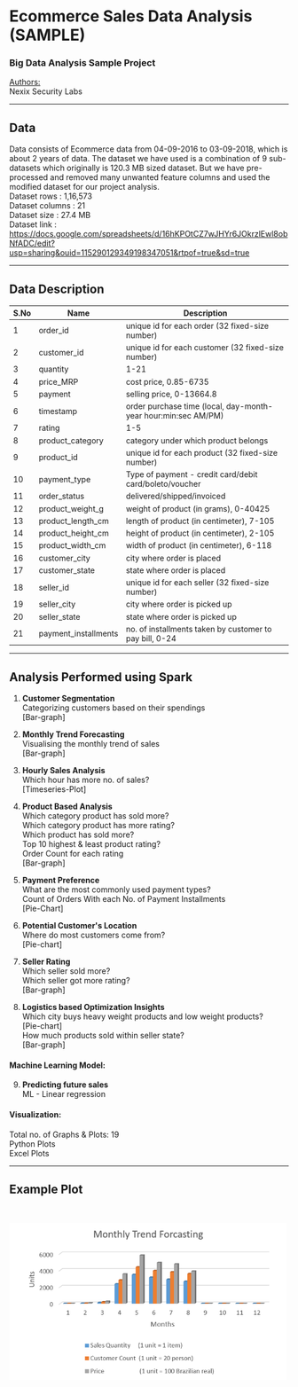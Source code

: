 # Ecommerce Sales Data Analysis (SAMPLE)

### Big Data Analysis Sample Project
<u>Authors:</u> <br>
Nexix Security Labs
<hr style=\"border:0.5px solid gray\"> </hr>

## Data
Data consists of Ecommerce data from 04-09-2016 to 03-09-2018, which is about 2 years of data. The dataset we have used is a combination of 9 sub-datasets which originally is 120.3 MB sized dataset. But we have pre-processed and removed many unwanted feature columns and used the modified dataset for our project analysis.<br>
Dataset rows    : 1,16,573 <br>
Dataset columns : 21 <br>
Dataset size    : 27.4 MB <br>
Dataset link    : https://docs.google.com/spreadsheets/d/16hKPOtCZ7wJHYr6JOkrzlEwl8obNfADC/edit?usp=sharing&ouid=115290129349198347051&rtpof=true&sd=true <br>
<hr style=\"border:0.5px solid gray\"> </hr>

## Data Description
| S.No |	Name |	Description |
|-------|------|--------------|
|1  |order_id	|unique id for each order (32 fixed-size number)
|2	|customer_id	|unique id for each customer (32 fixed-size number)
|3	|quantity	|1-21
|4	|price_MRP	|cost price, 0.85-6735 
|5	|payment	|selling price, 0-13664.8
|6	|timestamp	|order purchase time (local, day-month-year hour:min:sec AM/PM)
|7	|rating	|1-5
|8	|product_category	|category under which product belongs
|9	|product_id	|unique id for each product (32 fixed-size number)
|10	|payment_type	|Type of payment - credit card/debit card/boleto/voucher
|11	|order_status	|delivered/shipped/invoiced
|12	|product_weight_g	|weight of product (in grams), 0-40425
|13	|product_length_cm	|length of product (in centimeter), 7-105
|14	|product_height_cm	|height of product (in centimeter), 2-105
|15	|product_width_cm	|width of product (in centimeter), 6-118
|16	|customer_city	|city where order is placed
|17	|customer_state	|state where order is placed
|18	|seller_id |unique id for each seller (32 fixed-size number)
|19	|seller_city	|city where order is picked up
|20	|seller_state	|state where order is picked up
|21	|payment_installments	|no. of installments taken by customer to pay bill, 0-24
<hr style=\"border:0.5px solid gray\"> </hr>

## Analysis Performed using Spark

1. <b>Customer Segmentation</b><br>Categorizing customers based on their spendings<br>
   [Bar-graph]

2. <b>Monthly Trend Forecasting</b><br>Visualising the monthly trend of sales<br>
   [Bar-graph]

3. <b>Hourly Sales Analysis</b><br>Which hour has more no. of sales?<br>
   [Timeseries-Plot]

4. <b>Product Based Analysis</b><br>
   Which category product has sold more?<br>
   Which category product has more rating?<br>
   Which product has sold more?<br>
   Top 10 highest & least product rating?<br>
   Order Count for each rating<br>
   [Bar-graph]

5. <b>Payment Preference</b><br>
   What are the most commonly used payment types?<br>
   Count of Orders With each No. of Payment Installments<br>
   [Pie-Chart]

6. <b>Potential Customer's Location</b><br>
   Where do most customers come from?<br>
   [Pie-chart]

7. <b>Seller Rating</b><br>
   Which seller sold more?<br>
   Which seller got more rating?<br>
   [Bar-graph]

8. <b>Logistics based Optimization Insights</b><br>
   Which city buys heavy weight products and low weight products?<br>
   [Pie-chart]<br>
   How much products sold within seller state?<br>
   [Bar-graph]

#### Machine Learning Model:

9. <b>Predicting future sales</b><br>
   ML - Linear regression

#### Visualization:

Total no. of Graphs & Plots: 19<br>
Python Plots<br>
Excel Plots
<hr style=\"border:0.5px solid gray\"> </hr>

## Example Plot
<br>
<p align="left">
  <img src="./visualization/3_Monthly_Trend_Forecasting.png" width="500" alt="example_Monthly_Trend_Forecasting_plot">
</p>


